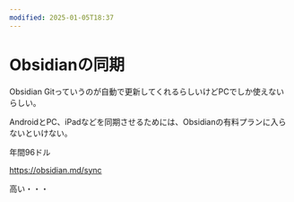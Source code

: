 ```yaml
---
modified: 2025-01-05T18:37
---
```

# Obsidianの同期

Obsidian Gitっていうのが自動で更新してくれるらしいけどPCでしか使えないらしい。

AndroidとPC、iPadなどを同期させるためには、Obsidianの有料プランに入らないといけない。

年間96ドル

https://obsidian.md/sync

高い・・・